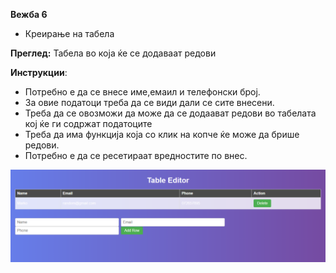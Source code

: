 **Вежба 6**
- Креирање на табела

**Преглед:** Табела во која ќе се додаваат редови 

**Инструкции**:  
- Потребно е да се внесе име,емаил и телефонски број.
- За овие податоци треба да се види дали се сите внесени.
- Треба да се овозможи да може да се додаават редови во табелата кој ќе ги содржат податоците
- Треба да има функција која со клик на копче ќе може да брише редови. 
-  Потребно е да се ресетираат вредностите по внес.

  ![](img/image1.png)
